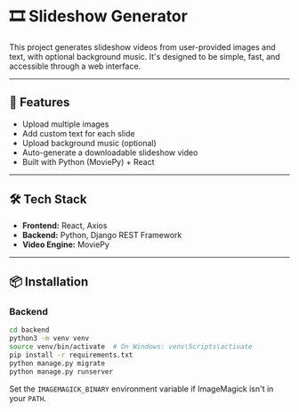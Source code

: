 # 🎞️ Slideshow Generator

This project generates slideshow videos from user-provided images and text, with optional background music. It's designed to be simple, fast, and accessible through a web interface.

---

## 🚀 Features

- Upload multiple images
- Add custom text for each slide
- Upload background music (optional)
- Auto-generate a downloadable slideshow video
- Built with Python (MoviePy) + React

---

## 🛠️ Tech Stack

- **Frontend:** React, Axios
- **Backend:** Python, Django REST Framework
- **Video Engine:** MoviePy

---

## 📦 Installation

### Backend

```bash
cd backend
python3 -m venv venv
source venv/bin/activate  # On Windows: venv\Scripts\activate
pip install -r requirements.txt
python manage.py migrate
python manage.py runserver
```

Set the `IMAGEMAGICK_BINARY` environment variable if ImageMagick isn't in your `PATH`.
